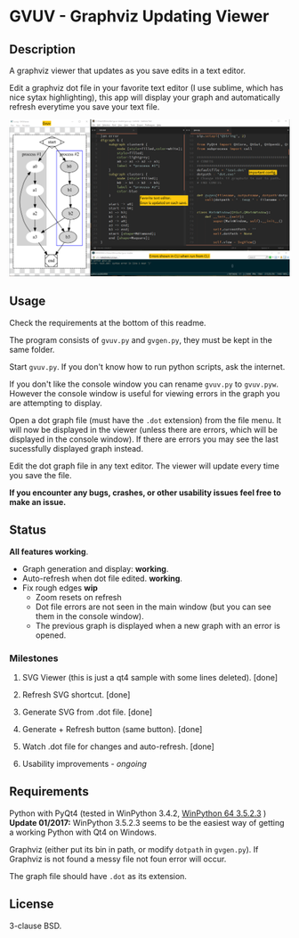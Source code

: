 # GVUV - Graphviz Updating Viewer

## Description

A graphviz viewer that updates as you save edits in a text editor.

Edit a graphviz dot file in your favorite text editor (I use sublime, which has nice sytax highlighting), this app will display your graph and automatically refresh everytime you save your text file.

![ScreenShot](screenshot.png)

## Usage

Check the requirements at the bottom of this readme.

The program consists of `gvuv.py` and `gvgen.py`, they must be kept in the same folder.

Start `gvuv.py`. If you don't know how to run python scripts, ask the internet.

If you don't like the console window you can rename `gvuv.py` to `gvuv.pyw`. 
However the console window is useful for viewing errors in the graph you are attempting to display.

Open a dot graph file (must have the `.dot` extension) from the file menu.
It will now be displayed in the viewer (unless there are errors, which will be displayed in the console window). If there are errors you may see the last sucessfully displayed graph instead.

Edit the dot graph file in any text editor. The viewer will update every time you save the file.

__If you encounter any bugs, crashes, or other usability issues feel free to make an issue.__ 

## Status
__All features working__.
* Graph generation and display: __working__.
* Auto-refresh when dot file edited. __working__.
* Fix rough edges __wip__
  * Zoom resets on refresh
  * Dot file errors are not seen in the main window (but you can see them in the console window).
  * The previous graph is displayed when a new graph with an error is opened.

### Milestones

1. SVG Viewer (this is just a qt4 sample with some lines deleted). [done]

2. Refresh SVG shortcut. [done]

3. Generate SVG from .dot file. [done]

4. Generate + Refresh button (same button). [done]

5. Watch .dot file for changes and auto-refresh. [done]

6. Usability improvements - _ongoing_

## Requirements

Python with PyQt4 (tested in WinPython 3.4.2, [WinPython 64 3.5.2.3](https://github.com/winpython/winpython/releases/download/1.7.20161101/WinPython-64bit-3.5.2.3.exe) )
__Update 01/2017:__ WinPython 3.5.2.3 seems to be the easiest way of getting a working Python with Qt4 on Windows.

Graphviz (either put its bin in path, or modify `dotpath` in `gvgen.py`).
If Graphviz is not found a messy file not foun error will occur.

The graph file should have `.dot` as its extension.


## License
3-clause BSD.
